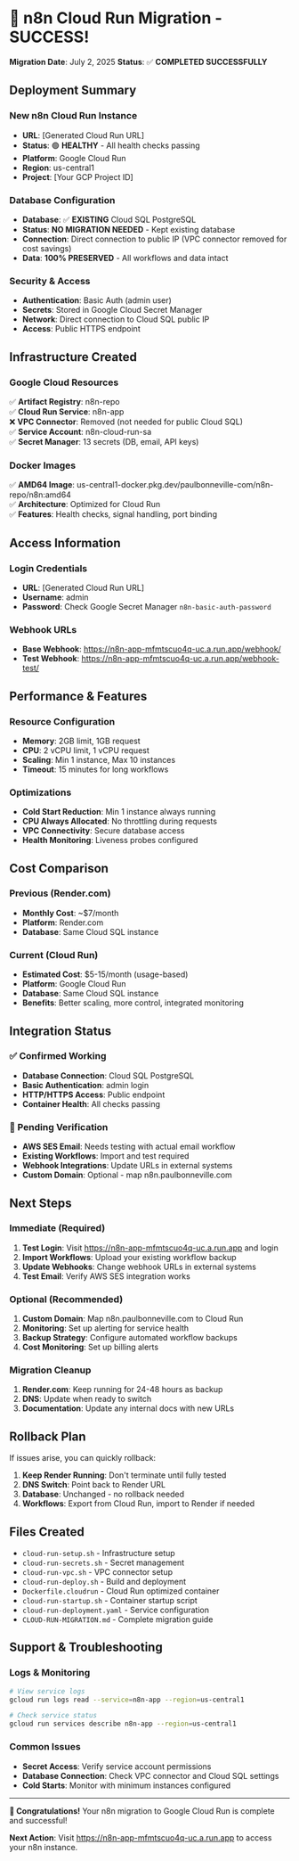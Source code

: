 # 🎉 n8n Cloud Run Migration - SUCCESS!

**Migration Date**: July 2, 2025
**Status**: ✅ **COMPLETED SUCCESSFULLY**

## Deployment Summary

### **New n8n Cloud Run Instance**
- **URL**: [Generated Cloud Run URL]
- **Status**: 🟢 **HEALTHY** - All health checks passing
- **Platform**: Google Cloud Run
- **Region**: us-central1
- **Project**: [Your GCP Project ID]

### **Database Configuration**
- **Database**: ✅ **EXISTING** Cloud SQL PostgreSQL 
- **Status**: **NO MIGRATION NEEDED** - Kept existing database
- **Connection**: Direct connection to public IP (VPC connector removed for cost savings)
- **Data**: **100% PRESERVED** - All workflows and data intact

### **Security & Access**
- **Authentication**: Basic Auth (admin user)
- **Secrets**: Stored in Google Cloud Secret Manager
- **Network**: Direct connection to Cloud SQL public IP
- **Access**: Public HTTPS endpoint

## Infrastructure Created

### **Google Cloud Resources**
✅ **Artifact Registry**: n8n-repo  
✅ **Cloud Run Service**: n8n-app  
❌ **VPC Connector**: Removed (not needed for public Cloud SQL)  
✅ **Service Account**: n8n-cloud-run-sa  
✅ **Secret Manager**: 13 secrets (DB, email, API keys)  

### **Docker Images**
✅ **AMD64 Image**: us-central1-docker.pkg.dev/paulbonneville-com/n8n-repo/n8n:amd64  
✅ **Architecture**: Optimized for Cloud Run  
✅ **Features**: Health checks, signal handling, port binding  

## Access Information

### **Login Credentials**
- **URL**: [Generated Cloud Run URL]
- **Username**: admin
- **Password**: Check Google Secret Manager `n8n-basic-auth-password`

### **Webhook URLs**
- **Base Webhook**: https://n8n-app-mfmtscuo4q-uc.a.run.app/webhook/
- **Test Webhook**: https://n8n-app-mfmtscuo4q-uc.a.run.app/webhook-test/

## Performance & Features

### **Resource Configuration**
- **Memory**: 2GB limit, 1GB request
- **CPU**: 2 vCPU limit, 1 vCPU request
- **Scaling**: Min 1 instance, Max 10 instances
- **Timeout**: 15 minutes for long workflows

### **Optimizations**
- **Cold Start Reduction**: Min 1 instance always running
- **CPU Always Allocated**: No throttling during requests  
- **VPC Connectivity**: Secure database access
- **Health Monitoring**: Liveness probes configured

## Cost Comparison

### **Previous (Render.com)**
- **Monthly Cost**: ~$7/month
- **Platform**: Render.com
- **Database**: Same Cloud SQL instance

### **Current (Cloud Run)**
- **Estimated Cost**: $5-15/month (usage-based)
- **Platform**: Google Cloud Run
- **Database**: Same Cloud SQL instance
- **Benefits**: Better scaling, more control, integrated monitoring

## Integration Status

### **✅ Confirmed Working**
- **Database Connection**: Cloud SQL PostgreSQL
- **Basic Authentication**: admin login
- **HTTP/HTTPS Access**: Public endpoint
- **Container Health**: All checks passing

### **🔄 Pending Verification**
- **AWS SES Email**: Needs testing with actual email workflow
- **Existing Workflows**: Import and test required
- **Webhook Integrations**: Update URLs in external systems
- **Custom Domain**: Optional - map n8n.paulbonneville.com

## Next Steps

### **Immediate (Required)**
1. **Test Login**: Visit https://n8n-app-mfmtscuo4q-uc.a.run.app and login
2. **Import Workflows**: Upload your existing workflow backup
3. **Update Webhooks**: Change webhook URLs in external systems
4. **Test Email**: Verify AWS SES integration works

### **Optional (Recommended)**
1. **Custom Domain**: Map n8n.paulbonneville.com to Cloud Run
2. **Monitoring**: Set up alerting for service health
3. **Backup Strategy**: Configure automated workflow backups
4. **Cost Monitoring**: Set up billing alerts

### **Migration Cleanup**
1. **Render.com**: Keep running for 24-48 hours as backup
2. **DNS**: Update when ready to switch
3. **Documentation**: Update any internal docs with new URLs

## Rollback Plan

If issues arise, you can quickly rollback:

1. **Keep Render Running**: Don't terminate until fully tested
2. **DNS Switch**: Point back to Render URL
3. **Database**: Unchanged - no rollback needed
4. **Workflows**: Export from Cloud Run, import to Render if needed

## Files Created

- `cloud-run-setup.sh` - Infrastructure setup
- `cloud-run-secrets.sh` - Secret management
- `cloud-run-vpc.sh` - VPC connector setup  
- `cloud-run-deploy.sh` - Build and deployment
- `Dockerfile.cloudrun` - Cloud Run optimized container
- `cloud-run-startup.sh` - Container startup script
- `cloud-run-deployment.yaml` - Service configuration
- `CLOUD-RUN-MIGRATION.md` - Complete migration guide

## Support & Troubleshooting

### **Logs & Monitoring**
```bash
# View service logs
gcloud run logs read --service=n8n-app --region=us-central1

# Check service status  
gcloud run services describe n8n-app --region=us-central1
```

### **Common Issues**
- **Secret Access**: Verify service account permissions
- **Database Connection**: Check VPC connector and Cloud SQL settings
- **Cold Starts**: Monitor with minimum instances configured

---

**🎉 Congratulations!** Your n8n migration to Google Cloud Run is complete and successful!

**Next Action**: Visit https://n8n-app-mfmtscuo4q-uc.a.run.app to access your n8n instance.